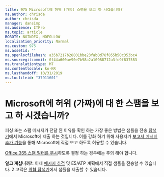 ```yaml
---
title: 975 Microsoft에 허위 (가짜) 스팸을 보고 하 시겠습니까?
ms.author: chrisda
author: chrisda
manager: dansimp
ms.audience: ITPro
ms.topic: article
ROBOTS: NOINDEX, NOFOLLOW
localization_priority: Normal
ms.custom: 975
ms.assetid: ''
ms.openlocfilehash: a35b7217b28001bbe23fab0d78f855b50c353bc4
ms.sourcegitcommit: 0f44a600ae90e7b98a2a10988712a3fc9f837583
ms.translationtype: MT
ms.contentlocale: ko-KR
ms.lasthandoff: 10/31/2019
ms.locfileid: "37911601"
---
```

# <a name="would-you-like-to-report-a-spam-false-positive-to-microsoft"></a>Microsoft에 허위 (가짜)에 대 한 스팸을 보고 하 시겠습니까?

피싱 또는 스팸 메시지가 전달 된 이유를 확인 하는 가장 좋은 방법은 샘플을 전송 [탐색기](https://protection.office.com/reportsubmission)에서 Microsoft에 제출 하는 것입니다. 이를 강화 하기 위해 사용자가 [보고서 메시지 추가 기능](https://appsource.microsoft.com/product/office/WA104381180?src=office&tab=Overview)을 통해 Microsoft에 직접 보고 하도록 허용할 수 있습니다.

[Office 365 스팸 필터를 무시](https://docs.microsoft.com/exchange/troubleshoot/antispam/cautions-against-bypassing-spam-filters)하도록 결정 하는 경우에는 주의 해야 합니다.

**알고 계십니까?**: 이제 [메시지 추적](https://protection.office.com/messagetrace) 및 E5/ATP 계획에서 직접 샘플을 전송할 수 있습니다. 2 고객은 [위협 탐색기](https://docs.microsoft.com/microsoft-365/security/office-365-security/threat-explorer)에서 샘플을 제출할 수 있습니다.
